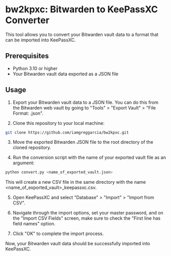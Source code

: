 # bw2kpxc: Bitwarden to KeePassXC Converter

This tool allows you to convert your Bitwarden vault data to a format that can be imported into KeePassXC.

## Prerequisites
* Python 3.10 or higher
* Your Bitwarden vault data exported as a JSON file

## Usage
1. Export your Bitwarden vault data to a JSON file. You can do this from the Bitwarden web vault by going to "Tools" > "Export Vault" > "File Format: .json".

1. Clone this repository to your local machine:

```bash
git clone https://github.com/iamgreggarcia/bw2kpxc.git
```

3. Move the exported Bitwarden JSON file to the root directory of the cloned repository.

4. Run the conversion script with the name of your exported vault file as an argument:

```py
python convert.py <name_of_exported_vault.json>
```

This will create a new CSV file in the same directory with the name <name_of_exported_vault>_keepassxc.csv.

5. Open KeePassXC and select "Database" > "Import" > "Import from CSV".

6. Navigate through the import options, set your master password, and on the "Import CSV Fields" screen, make sure to check the "First line has field names" option.

7. Click "OK" to complete the import process.

Now, your Bitwarden vault data should be successfully imported into KeePassXC.